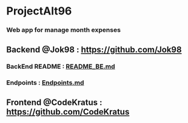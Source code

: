 # ProjectAlt96
### Web app for manage month expenses
## Backend @Jok98 : https://github.com/Jok98
### BackEnd README : [README_BE.md](https://github.com/Jok98/ProjectAlt96/blob/master/Backend/README_BE.md)
### Endpoints : [Endpoints.md](https://github.com/Jok98/ProjectAlt96/blob/master/Backend/endpoint.md)
## Frontend @CodeKratus : https://github.com/CodeKratus
